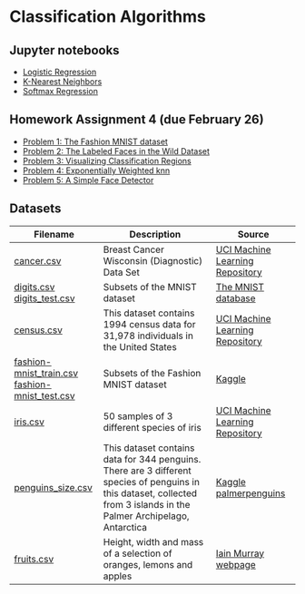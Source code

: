 # Classification Algorithms

## Jupyter notebooks

- [Logistic Regression](https://nbviewer.jupyter.org/github/um-perez-alvaro/Data-Science-Theory/blob/master/Jupyter%20Notebooks/Classification%20algorithms/notebooks/Logistic%20Regression.ipynb)
- [K-Nearest Neighbors](https://nbviewer.jupyter.org/github/um-perez-alvaro/Data-Science-Theory/blob/master/Jupyter%20Notebooks/Classification%20algorithms/notebooks/k-Nearest%20Neighbors.ipynb)
- [Softmax Regression](https://nbviewer.jupyter.org/github/um-perez-alvaro/Data-Science-Theory/blob/master/Jupyter%20Notebooks/Classification%20algorithms/notebooks/Softmax%20Regression.ipynb)

## Homework Assignment 4 (due February 26)
- [Problem 1: The Fashion MNIST dataset](https://nbviewer.jupyter.org/github/um-perez-alvaro/Data-Science-Theory/blob/master/Jupyter%20Notebooks/Classification%20algorithms/homework/Problem%201.ipynb)
- [Problem 2: The Labeled Faces in the Wild Dataset](https://nbviewer.jupyter.org/github/um-perez-alvaro/Data-Science-Theory/blob/master/Jupyter%20Notebooks/Classification%20algorithms/homework/Problem%202.ipynb)
- [Problem 3: Visualizing Classification Regions](https://nbviewer.jupyter.org/github/um-perez-alvaro/Data-Science-Theory/blob/master/Jupyter%20Notebooks/Classification%20algorithms/homework/Problem%203.ipynb)
- [Problem 4: Exponentially Weighted knn](https://nbviewer.jupyter.org/github/um-perez-alvaro/Data-Science-Theory/blob/master/Jupyter%20Notebooks/Classification%20algorithms/homework/Problem%204.ipynb)
- [Problem 5: A Simple Face Detector](https://nbviewer.jupyter.org/github/um-perez-alvaro/Data-Science-Theory/blob/master/Jupyter%20Notebooks/Classification%20algorithms/homework/Problem%205.ipynb)

## Datasets
Filename | Description |  Source
--- | --- |  --- 
[cancer.csv](https://raw.githubusercontent.com/um-perez-alvaro/Data-Science-Theory/master/Data/cancer.csv) | Breast Cancer Wisconsin (Diagnostic) Data Set | [UCI Machine Learning Repository](https://archive.ics.uci.edu/ml/datasets/Breast+Cancer+Wisconsin+(Diagnostic))
[digits.csv](https://raw.githubusercontent.com/um-perez-alvaro/Data-Science-Theory/master/Data/digits.csv) </br> [digits_test.csv](https://raw.githubusercontent.com/um-perez-alvaro/Data-Science-Theory/master/Data/digits_test.csv) | Subsets of the MNIST dataset | [The MNIST database](http://yann.lecun.com/exdb/mnist/)
[census.csv]() | This dataset contains 1994 census data for 31,978 individuals in the United States | [UCI Machine Learning Repository](http://archive.ics.uci.edu/ml/datasets/Adult)
[fashion-mnist_train.csv](https://raw.githubusercontent.com/um-perez-alvaro/Data-Science-Theory/master/Data/fashion-mnist_train.csv) </br> [fashion-mnist_test.csv](https://raw.githubusercontent.com/um-perez-alvaro/Data-Science-Theory/master/Data/fashion-mnist_test.csv) | Subsets of the Fashion MNIST dataset | [Kaggle](https://www.kaggle.com/c/insar-fashion-mnist-challenge)
[iris.csv](https://raw.githubusercontent.com/um-perez-alvaro/Data-Science-Practice/master/Data/iris.csv) | 50 samples of 3 different species of iris | [UCI Machine Learning Repository](https://archive.ics.uci.edu/ml/datasets/iris)
[penguins_size.csv](https://raw.githubusercontent.com/um-perez-alvaro/Data-Science-Theory/master/Data/penguins_size.csv) | This dataset contains data for 344 penguins. There are 3 different species of penguins in this dataset, collected from 3 islands in the Palmer Archipelago, Antarctica | [Kaggle](https://www.kaggle.com/parulpandey/palmer-archipelago-antarctica-penguin-data) </br> [palmerpenguins](https://allisonhorst.github.io/palmerpenguins/)
[fruits.csv](https://raw.githubusercontent.com/um-perez-alvaro/Data-Science-Theory/master/Data/fruits.csv) | Height, width and mass of a selection of oranges, lemons and apples | [Iain Murray webpage](http://homepages.inf.ed.ac.uk/imurray2/teaching/oranges_and_lemons/)
